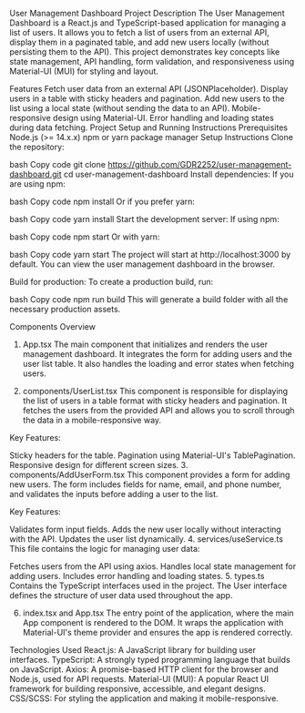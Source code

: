 User Management Dashboard
Project Description
The User Management Dashboard is a React.js and TypeScript-based application for managing a list of users. It allows you to fetch a list of users from an external API, display them in a paginated table, and add new users locally (without persisting them to the API). This project demonstrates key concepts like state management, API handling, form validation, and responsiveness using Material-UI (MUI) for styling and layout.

Features
Fetch user data from an external API (JSONPlaceholder).
Display users in a table with sticky headers and pagination.
Add new users to the list using a local state (without sending the data to an API).
Mobile-responsive design using Material-UI.
Error handling and loading states during data fetching.
Project Setup and Running Instructions
Prerequisites
Node.js (>= 14.x.x)
npm or yarn package manager
Setup Instructions
Clone the repository:

bash
Copy code
git clone https://github.com/GDR2252/user-management-dashboard.git
cd user-management-dashboard
Install dependencies: If you are using npm:

bash
Copy code
npm install
Or if you prefer yarn:

bash
Copy code
yarn install
Start the development server: If using npm:

bash
Copy code
npm start
Or with yarn:

bash
Copy code
yarn start
The project will start at http://localhost:3000 by default. You can view the user management dashboard in the browser.

Build for production: To create a production build, run:

bash
Copy code
npm run build
This will generate a build folder with all the necessary production assets.

Components Overview
1. App.tsx
The main component that initializes and renders the user management dashboard. It integrates the form for adding users and the user list table. It also handles the loading and error states when fetching users.

2. components/UserList.tsx
This component is responsible for displaying the list of users in a table format with sticky headers and pagination. It fetches the users from the provided API and allows you to scroll through the data in a mobile-responsive way.

Key Features:

Sticky headers for the table.
Pagination using Material-UI's TablePagination.
Responsive design for different screen sizes.
3. components/AddUserForm.tsx
This component provides a form for adding new users. The form includes fields for name, email, and phone number, and validates the inputs before adding a user to the list.

Key Features:

Validates form input fields.
Adds the new user locally without interacting with the API.
Updates the user list dynamically.
4. services/useService.ts
This file contains the logic for managing user data:

Fetches users from the API using axios.
Handles local state management for adding users.
Includes error handling and loading states.
5. types.ts
Contains the TypeScript interfaces used in the project. The User interface defines the structure of user data used throughout the app.

6. index.tsx and App.tsx
The entry point of the application, where the main App component is rendered to the DOM. It wraps the application with Material-UI's theme provider and ensures the app is rendered correctly.

Technologies Used
React.js: A JavaScript library for building user interfaces.
TypeScript: A strongly typed programming language that builds on JavaScript.
Axios: A promise-based HTTP client for the browser and Node.js, used for API requests.
Material-UI (MUI): A popular React UI framework for building responsive, accessible, and elegant designs.
CSS/SCSS: For styling the application and making it mobile-responsive.
